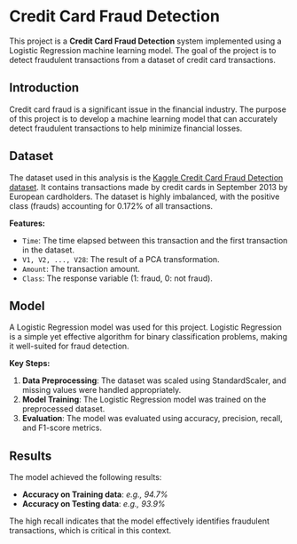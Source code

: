 # Credit Card Fraud Detection

This project is a **Credit Card Fraud Detection** system implemented using a Logistic Regression machine learning model. The goal of the project is to detect fraudulent transactions from a dataset of credit card transactions.


## Introduction

Credit card fraud is a significant issue in the financial industry. The purpose of this project is to develop a machine learning model that can accurately detect fraudulent transactions to help minimize financial losses.

## Dataset

The dataset used in this analysis is the [Kaggle Credit Card Fraud Detection dataset](https://www.kaggle.com/datasets/mlg-ulb/creditcardfraud). It contains transactions made by credit cards in September 2013 by European cardholders. The dataset is highly imbalanced, with the positive class (frauds) accounting for 0.172% of all transactions.

**Features:**
- `Time`: The time elapsed between this transaction and the first transaction in the dataset.
- `V1, V2, ..., V28`: The result of a PCA transformation.
- `Amount`: The transaction amount.
- `Class`: The response variable (1: fraud, 0: not fraud).

## Model

A Logistic Regression model was used for this project. Logistic Regression is a simple yet effective algorithm for binary classification problems, making it well-suited for fraud detection.

**Key Steps:**
1. **Data Preprocessing**: The dataset was scaled using StandardScaler, and missing values were handled appropriately.
2. **Model Training**: The Logistic Regression model was trained on the preprocessed dataset.
3. **Evaluation**: The model was evaluated using accuracy, precision, recall, and F1-score metrics.

## Results

The model achieved the following results:
- **Accuracy on Training data**: _e.g., 94.7%_
- **Accuracy on Testing data**: _e.g., 93.9%_

The high recall indicates that the model effectively identifies fraudulent transactions, which is critical in this context.
